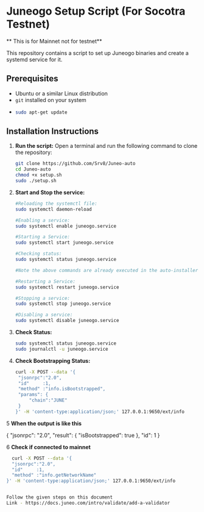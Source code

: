 # Juneogo Setup Script (For Socotra Testnet) 
** This is for Mainnet not for testnet**

This repository contains a script to set up Juneogo binaries and create a systemd service for it.

## Prerequisites

- Ubuntu or a similar Linux distribution
- `git` installed on your system
- ```bash
  sudo apt-get update

## Installation Instructions

1. **Run the script:**
   Open a terminal and run the following command to clone the repository:
   ```bash
   git clone https://github.com/Srv8/Juneo-auto
   cd Juneo-auto
   chmod +x setup.sh
   sudo ./setup.sh

2. **Start and Stop the service:**
   ```bash
   #Reloading the systemctl file:
   sudo systemctl daemon-reload

   #Enabling a service:
   sudo systemctl enable juneogo.service

   #Starting a Service:
   sudo systemctl start juneogo.service

   #Checking status:
   sudo systemctl status juneogo.service

   #Note the above commands are already executed in the auto-installer, this is noted for future uses.

   #Restarting a Service:
   sudo systemctl restart juneogo.service

   #Stopping a service:
   sudo systemctl stop juneogo.service

   #Disabling a service:
   sudo systemctl disable juneogo.service

3. **Check Status:**
   ```bash
   sudo systemctl status juneogo.service
   sudo journalctl -u juneogo.service

4. **Check Bootstrapping Status:**
   ```bash
   curl -X POST --data '{
    "jsonrpc":"2.0",
    "id"     :1,
    "method" :"info.isBootstrapped",
    "params": {
        "chain":"JUNE"
    }
   }' -H 'content-type:application/json;' 127.0.0.1:9650/ext/info

5 **When the output is like this**

   {
     "jsonrpc": "2.0",
     "result": {
       "isBootstrapped": true
     },
     "id": 1
   }

   6 **Check if connected to mainnet**
  ```bash
    curl -X POST --data '{
    "jsonrpc":"2.0",
    "id"     :1,
    "method" :"info.getNetworkName"
}' -H 'content-type:application/json;' 127.0.0.1:9650/ext/info


Follow the given steps on this document
Link - https://docs.juneo.com/intro/validate/add-a-validator
   


